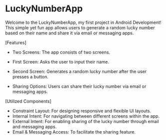 ﻿# LuckyNumberApp

Welcome to the LuckyNumberApp, my first project in Android Development! This simple yet fun app allows users to generate a random lucky number based on their name and share it via email or messaging apps.

[Features]
-  Two Screens: The app consists of two screens.
  -  First Screen: Asks the user to input their name.
  -  Second Screen: Generates a random lucky number after the user presses a button.

-  Sharing Options: Users can share their lucky number via email or messaging apps.

[Utilized Components]
-  Constraint Layout: For designing responsive and flexible UI layouts.
-  Internal Intent: For navigating between different screens within the app.
-  External Intent: For enabling sharing of the lucky number through email and messaging apps.
-  Email & Messaging Access: To facilitate the sharing feature.
